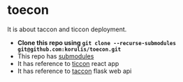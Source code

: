 # toecon

It is about taccon and ticcon deployment.

- __Clone this repo using `git clone --recurse-submodules git@github.com:korulis/toecon.git`__
- This repo has [submodules](https://git-scm.com/book/en/v2/Git-Tools-Submodules)
- It has reference to [ticcon](https://github.com/korulis/ticcon) react app
- It has reference to [taccon](https://github.com/korulis/taccon) flask web api

